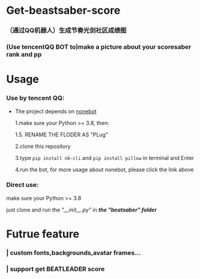 # Get-beastsaber-score
### （通过QQ机器人）生成节奏光剑社区成绩图
### (Use tencentQQ BOT to)make a picture about your scoresaber rank and pp


# Usage
### Use by tencent QQ:
* The project depends on [nonebot](https://nonebot.dev/docs/)

  1.make sure your Python >= 3.8, then:

  1.5. RENAME THE FLODER AS "PLug"

  2.clone this repository

  3.type `pip install nb-cli` and `pip install pillow` in terminal and Enter

  4.run the bot, for more usage about nonebot, please click the link above


### Direct use:

  make sure your Python >= 3.8

  just clone and run the *"\_\_init\_\_.py"*  in ***the "beatsaber" folder***


# Futrue feature

  ### | custom fonts,backgrounds,avatar frames...
  ### | support get BEATLEADER score
